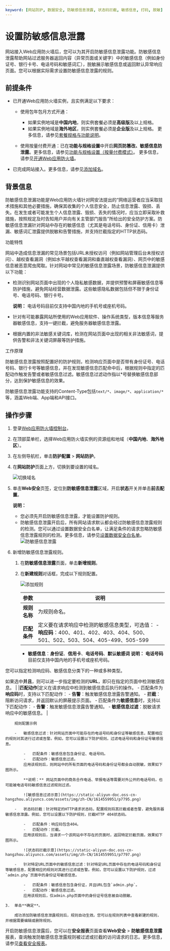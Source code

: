 ```yaml
---
keyword: [网站防护, 数据安全, 防敏感信息泄露, 状态码拦截, 敏感信息, 打码, 脱敏]
---
```


# 设置防敏感信息泄露

网站接入Web应用防火墙后，您可以为其开启防敏感信息泄露功能。防敏感信息泄露帮助网站过滤服务器返回内容（异常页面或关键字）中的敏感信息（例如身份证号、银行卡号、电话号码和敏感词汇），脱敏展示敏感信息或返回默认异常响应页面。您可以根据实际需求设置防敏感信息泄露的规则。

## 前提条件

-   已开通Web应用防火墙实例，且实例满足以下要求：

    -   使用包年包月方式开通：

        -   如果实例地域是**中国内地**，则实例套餐必须是**高级版**及以上规格。
        -   如果实例地域是**海外地区**，则实例套餐必须是**企业版**及以上规格。
        更多信息，请参见[套餐规格与功能说明](/cn.zh-CN/产品简介/套餐规格与功能说明.md)。

    -   使用按量付费开通：已在**功能与规格设置**中开启**网页防篡改、敏感信息防泄露**。更多信息，请参见[功能与规格设置（按量付费模式）](/cn.zh-CN/系统管理/功能与规格设置（按量付费模式）.md)。
    更多信息，请参见[开通Web应用防火墙](/cn.zh-CN/产品定价/开通WAF/开通Web应用防火墙.md)。

-   已完成网站接入。更多信息，请参见[添加域名](/cn.zh-CN/接入WAF/CNAME接入/添加域名.md)。

## 背景信息

防敏感信息泄漏功能是Web应用防火墙针对网安法提出的“网络运营者应当采取技术措施和其他必要措施，确保其收集的个人信息安全，防止信息泄露、毁损、丢失。在发生或者可能发生个人信息泄露、毁损、丢失的情况时，应当立即采取补救措施，按照规定及时告知用户并向有关主管部门报告”所给出的安全防护方案。防敏感信息泄漏针对网站中存在的敏感信息（尤其是电话号码、身份证、信用卡）泄漏、敏感词汇泄露提供脱敏和告警措施，并支持拦截指定的HTTP状态码。

功能特性

网站中造成信息泄漏的常见场景包括URL未授权访问（例如网站管理后台未授权访问）、越权查看漏洞（例如水平越权查看漏洞和垂直越权查看漏洞）、网页中的敏感信息被恶意爬虫爬取。针对网站中常见的敏感信息泄露场景，防敏感信息泄漏提供以下功能：

-   检测识别网站页面中出现的个人隐私敏感数据，并提供预警和屏蔽敏感信息等防护措施，避免网站经营数据泄露。这些敏感隐私数据包括但不限于身份证号、电话号码、银行卡号。

    **说明：** 电话号码目前仅支持中国内地的手机号或座机号码。

-   针对有可能暴露网站所使用的Web应用软件、操作系统类型，版本信息等服务器敏感信息，支持一键拦截，避免服务器敏感信息泄露。
-   根据内置的非法敏感关键词库，检测在网站页面中出现的相关非法敏感词，提供告警和非法关键词屏蔽等防护措施。

工作原理

防敏感信息泄露按照配置好的防护规则，检测响应页面中是否带有身份证号、电话号码、银行卡号等敏感信息，并在发现敏感信息匹配命中后，根据规则中指定的匹配动作触发告警或者敏感信息过滤。敏感信息过滤动作指以\*号替换敏感信息部分，达到保护敏感信息的效果。

防敏感信息泄露功能支持的Content-Type包括`text/*`、`image/*`、`application/*`等，涵盖Web端、App端和API接口。

## 操作步骤

1.  登录[Web应用防火墙控制台](https://yundun.console.aliyun.com/?p=waf)。

2.  在顶部菜单栏，选择Web应用防火墙实例的资源组和地域（**中国内地**、**海外地区**）。

3.  在左侧导航栏，单击**防护配置** \> **网站防护**。

4.  在**网站防护**页面上方，切换到要设置的域名。

    ![切换域名](https://static-aliyun-doc.oss-cn-hangzhou.aliyuncs.com/assets/img/zh-CN/1924559951/p77231.png)

5.  单击**Web安全**页签，定位到**防敏感信息泄露**区域，开启**状态**开关并单击**前去配置**。

    **说明：**

    -   您必须先开启防敏感信息泄露，才能设置防护规则。
    -   防敏感信息泄露开启后，所有网站请求默认都会经过防敏感信息泄露规则的检测。您可以通过设置数据安全白名单，让满足条件的请求忽略防敏感信息泄露规则的检测。更多信息，请参见[设置数据安全白名单](/cn.zh-CN/网站防护配置/防护白名单/设置数据安全白名单.md)。
    ![防敏感信息泄露](https://static-aliyun-doc.oss-cn-hangzhou.aliyuncs.com/assets/img/zh-CN/1614559951/p74237.png)

6.  新增防敏感信息泄露规则。

    1.  在**防敏感信息泄露**页面，单击**新增规则**。

    2.  在**新建规则**对话框，完成以下规则配置。

        ![添加规则](https://static-aliyun-doc.oss-cn-hangzhou.aliyuncs.com/assets/img/zh-CN/1643330061/p74239.png)

        |参数|说明|
        |--|--|
        |**规则名称**|为规则命名。|
        |**匹配条件**|定义要在请求响应中检测的敏感信息类型，可选值：         -   **响应码**：400、401、402、403、404、500、501、502、503、504、405-499、505-599
        -   **敏感信息**：**身份证**、**信用卡**、**电话号码**、**默认敏感词**
**说明：** **电话号码**目前仅支持中国内地的手机号或座机号码。

您可以指定检测响应码、敏感信息分类下的一种或多种类型。

如果选中**并且**，则可以进一步指定要检测的**URL**，即只在指定的页面中检测敏感信息。 |
        |**匹配动作**|定义在请求响应中检测到敏感信息后执行的操作。         -   匹配条件为**响应码**时，支持以下匹配动作：
            -   **告警**：触发敏感信息泄露告警通知。
            -   **拦截**：阻断访问请求，并返回默认的屏蔽提示页面。
        -   匹配条件为**敏感信息**时，支持以下匹配动作：
            -   **告警**：触发敏感信息泄露告警通知。
            -   **敏感信息过滤**：脱敏请求响应中的敏感信息。 |

        规则配置示例

        -   敏感信息过滤：针对网站页面中可能存在的电话号码和身份证等敏感信息，配置相应的规则对其进行过滤或告警。例如，您可以设置以下防护规则，过滤电话号码和身份证号敏感信息。

            -   匹配条件：敏感信息包含身份证、电话号码。
            -   匹配动作：敏感信息过滤。
            应用该规则后，则网站中的所有页面的电话号码和身份证号都会自动脱敏，效果如下图所示。

            **说明：** 网站页面中的商务合作电话、举报电话等需要对外公开的电话号码，也可能被电话号码敏感信息过滤规则过滤。

            ![敏感信息过滤示意](https://static-aliyun-doc.oss-cn-hangzhou.aliyuncs.com/assets/img/zh-CN/1614559951/p7795.png)

        -   状态码拦截：针对特定的HTTP请求状态码，配置规则将其拦截或者告警，避免服务器敏感信息泄露。例如，您可以设置以下防护规则，拦截HTTP 404状态码。

            -   匹配条件：响应码包含404。
            -   匹配动作：拦截。
            应用该规则后，当请求一个该网站中不存在的页面时，返回特定拦截页面，效果如下图所示。

            ![状态码拦截示意](https://static-aliyun-doc.oss-cn-hangzhou.aliyuncs.com/assets/img/zh-CN/1614559951/p7797.png)

        -   针对特定URL页面中的敏感信息过滤：针对特定URL页面中存在的电话号码和身份证等敏感信息，配置相应的规则对其进行过滤或告警。例如，您可以设置以下防护规则，过滤`admin.php`页面中的身份证号敏感信息。

            -   匹配条件：敏感信息包含身份证，并且URL包含`admin.php`。
            -   匹配动作：敏感信息过滤。
            应用该规则后，仅admin.php页面中的身份证号信息被自动脱敏。

    3.  单击**确定**。

        成功添加防敏感信息泄露规则后，规则自动生效。您可以在规则列表中查看新建的规则，并根据需要编辑或删除规则。


开启防敏感信息泄露后，您可以在**安全报表**页面查看**Web安全** \> **防敏感信息泄露**报表，查询触发防敏感信息泄露规则被过滤或拦截的访问请求的日志。更多信息，请参见[查看安全报表](/cn.zh-CN/.md)。

